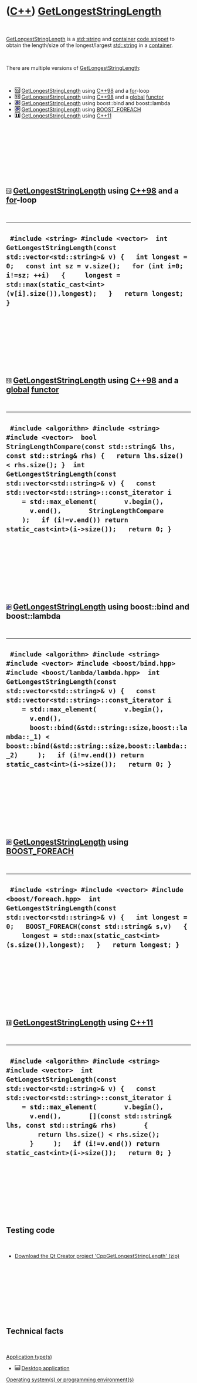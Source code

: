 



 

 

 

 

 

([C++](Cpp.md)) [GetLongestStringLength](CppGetLongestStringLength.md)
========================================================================

 

[GetLongestStringLength](CppGetLongestStringLength.md) is a
[std::string](CppString.md) and [container](CppContainer.md) [code
snippet](CppCodeSnippets.md) to obtain the length/size of the
longest/largest [std::string](CppString.md) in a
[container](CppContainer.md).

 

There are multiple versions of
[GetLongestStringLength](CppGetLongestStringLength.md):

 

-   ![C++98](PicCpp98.png)
    [GetLongestStringLength](CppGetLongestStringLength.md) using
    [C++98](Cpp98.md) and a [for](CppFor.md)-loop
-   ![C++98](PicCpp98.png)
    [GetLongestStringLength](CppGetLongestStringLength.md) using
    [C++98](Cpp98.md) and a [global](CppGlobal.md)
    [functor](CppFunctor.md)
-   ![Boost](PicBoost.png)
    [GetLongestStringLength](CppGetLongestStringLength.md) using
    boost::bind and boost::lambda
-   ![Boost](PicBoost.png)
    [GetLongestStringLength](CppGetLongestStringLength.md) using
    [BOOST\_FOREACH](CppBOOST_FOREACH.md)
-   ![C++11](PicCpp11.png)
    [GetLongestStringLength](CppGetLongestStringLength.md) using
    [C++11](Cpp11.md)

 

 

 

 

 

![C++98](PicCpp98.png) [GetLongestStringLength](CppGetLongestStringLength.md) using [C++98](Cpp98.md) and a [for](CppFor.htm)-loop
------------------------------------------------------------------------------------------------------------------------------------

 

  ------------------------------------------------------------------------------------------------------------------------------------------------------------------------------------------------------------------------------------------------------------------------------
  ` #include <string> #include <vector>  int GetLongestStringLength(const std::vector<std::string>& v) {   int longest = 0;   const int sz = v.size();   for (int i=0; i!=sz; ++i)   {     longest = std::max(static_cast<int>(v[i].size()),longest);   }   return longest; }`
  ------------------------------------------------------------------------------------------------------------------------------------------------------------------------------------------------------------------------------------------------------------------------------

 

 

 

 

 

![C++98](PicCpp98.png) [GetLongestStringLength](CppGetLongestStringLength.md) using [C++98](Cpp98.md) and a [global](CppGlobal.htm) [functor](CppFunctor.htm)
---------------------------------------------------------------------------------------------------------------------------------------------------------------

 

  --------------------------------------------------------------------------------------------------------------------------------------------------------------------------------------------------------------------------------------------------------------------------------------------------------------------------------------------------------------------------------------------------------------------------------------------------------------
  ` #include <algorithm> #include <string> #include <vector>  bool StringLengthCompare(const std::string& lhs, const std::string& rhs) {   return lhs.size() < rhs.size(); }  int GetLongestStringLength(const std::vector<std::string>& v) {   const std::vector<std::string>::const_iterator i     = std::max_element(       v.begin(),       v.end(),       StringLengthCompare     );   if (i!=v.end()) return static_cast<int>(i->size());   return 0; }`
  --------------------------------------------------------------------------------------------------------------------------------------------------------------------------------------------------------------------------------------------------------------------------------------------------------------------------------------------------------------------------------------------------------------------------------------------------------------

 

 

 

 

 

![Boost](PicBoost.png) [GetLongestStringLength](CppGetLongestStringLength.md) using boost::bind and boost::lambda
------------------------------------------------------------------------------------------------------------------

 

  ---------------------------------------------------------------------------------------------------------------------------------------------------------------------------------------------------------------------------------------------------------------------------------------------------------------------------------------------------------------------------------------------------------------------------------------------------------------------------------------------
  ` #include <algorithm> #include <string> #include <vector> #include <boost/bind.hpp> #include <boost/lambda/lambda.hpp>  int GetLongestStringLength(const std::vector<std::string>& v) {   const std::vector<std::string>::const_iterator i     = std::max_element(       v.begin(),       v.end(),       boost::bind(&std::string::size,boost::lambda::_1) < boost::bind(&std::string::size,boost::lambda::_2)     );   if (i!=v.end()) return static_cast<int>(i->size());   return 0; }`
  ---------------------------------------------------------------------------------------------------------------------------------------------------------------------------------------------------------------------------------------------------------------------------------------------------------------------------------------------------------------------------------------------------------------------------------------------------------------------------------------------

 

 

 

 

 

![Boost](PicBoost.png) [GetLongestStringLength](CppGetLongestStringLength.md) using [BOOST\_FOREACH](CppBOOST_FOREACH.md)
---------------------------------------------------------------------------------------------------------------------------

 

  -----------------------------------------------------------------------------------------------------------------------------------------------------------------------------------------------------------------------------------------------------------------------------------------
  ` #include <string> #include <vector> #include <boost/foreach.hpp>  int GetLongestStringLength(const std::vector<std::string>& v) {   int longest = 0;   BOOST_FOREACH(const std::string& s,v)   {     longest = std::max(static_cast<int>(s.size()),longest);   }   return longest; }`
  -----------------------------------------------------------------------------------------------------------------------------------------------------------------------------------------------------------------------------------------------------------------------------------------

 

 

 

 

 

![C++11](PicCpp11.png) [GetLongestStringLength](CppGetLongestStringLength.md) using [C++11](Cpp11.md)
-------------------------------------------------------------------------------------------------------

 

  -------------------------------------------------------------------------------------------------------------------------------------------------------------------------------------------------------------------------------------------------------------------------------------------------------------------------------------------------------------------------------------------------------------------------------------
  ` #include <algorithm> #include <string> #include <vector>  int GetLongestStringLength(const std::vector<std::string>& v) {   const std::vector<std::string>::const_iterator i     = std::max_element(       v.begin(),       v.end(),       [](const std::string& lhs, const std::string& rhs)       {         return lhs.size() < rhs.size();       }     );   if (i!=v.end()) return static_cast<int>(i->size());   return 0; }`
  -------------------------------------------------------------------------------------------------------------------------------------------------------------------------------------------------------------------------------------------------------------------------------------------------------------------------------------------------------------------------------------------------------------------------------------

 

 

 

 

 

Testing code
------------

 

-   [Download the Qt Creator project
    'CppGetLongestStringLength' (zip)](CppGetLongestStringLength.zip)

 

 

 

 

 

Technical facts
---------------

 

[Application type(s)](CppApplication.md)

-   ![Desktop](PicDesktop.png) [Desktop
    application](CppDesktopApplication.md)

[Operating system(s) or programming environment(s)](CppOs.md)

-   ![Lubuntu](PicLubuntu.png) [Lubuntu](CppLubuntu.md) 12.10 (quantal)

[IDE(s)](CppIde.md):

-   ![Qt Creator](PicQtCreator.png) [Qt Creator](CppQtCreator.md) 2.5.2

[Project type](CppQtProjectType.md):

-   ![console](PicConsole.png) [Console
    application](CppConsoleApplication.md)

[C++ standard](CppStandard.md):

-   ![C++11](PicCpp11.png) [C++11](Cpp11.md)

[Compiler(s)](CppCompiler.md):

-   [G++](CppGpp.md) 4.7.2

[Libraries](CppLibrary.md) used:

-   ![STL](PicStl.png) [STL](CppStl.md): GNU ISO C++ Library, version
    4.7.2

 

 

 

 

 

[Qt project file](CppQtProjectFile.md): CppGetLongestStringLength.pro
----------------------------------------------------------------------

 

  ------------------------------------------------------------------------------------------------------------------------------------
  ` TEMPLATE = app CONFIG += console CONFIG -= qt SOURCES += main.cpp QMAKE_CXXFLAGS += -std=c++11 -Wall -Wextra -Weffc++ -Werror  `
  ------------------------------------------------------------------------------------------------------------------------------------

 

 

 

 

 

main.cpp
--------

 

  ------------------------------------------------------------------------------------------------------------------------------------------------------------------------------------------------------------------------------------------------------------------------------------------------------------------------------------------------------------------------------------------------------------------------------------------------------------------------------------------------------------------------------------------------------------------------------------------------------------------------------------------------------------------------------------------------------------------------------------------------------------------------------------------------------------------------------------------------------------------------------------------------------------------------------------------------------------------------------------------------------------------------------------------------------------------------------------------------------------------------------------------------------------------------------------------------------------------------------------------------------------------------------------------------------------------------------------------------------------------------------------------------------------------------------------------------------------------------------------------------------------------------------------------------------------------------------------------------------------------------------------------------------------------------------------------------------------------------------------------------------------------------------------------------------------------------------------------------------------------------------------------------------------------------------------------------------------------------------------------------------------------------------------------------------------------------------------------------------------------------------------------------------------------------------------------------------------------------------------------------------------------------------------------------------------------------------------------------------------------------------------------------------------------------------------------------------------------------------------------------------------------------------------------------------------------------------------------------------------------------------------------------------------------------------------------------------------------------------------------------------------------------------------------------------------------------------------------------------------------------------------------------------------------------------------------------------------------------------------------------------------------------------------------------------------------------------------------------------------------------------------------------------------------------------------------------------------------------------------------------------------------------------------------------------------------------------------------------------------------------------------------------------------------------------------------------------------------------------------------------------------------------------------------------------------------------------------------------------------------------------------------------------------------------------------------------------------------------------------------------------------------------------------------------------------------------------------------------------------------------------------------------------------------------------------------------------------------------------------------------------------------
  ` #include <algorithm> #include <string> #include <vector>  int GetLongestStringLengthCpp11(const std::vector<std::string>& v) {   const std::vector<std::string>::const_iterator i     = std::max_element(       v.begin(),       v.end(),       [](const std::string& lhs, const std::string& rhs)       {         return lhs.size() < rhs.size();       }     );   if (i!=v.end()) return static_cast<int>(i->size());   return 0; }  int GetLongestStringLengthCpp98ForLoop(const std::vector<std::string>& v) {   int longest = 0;   const int sz = v.size();   for (int i=0; i!=sz; ++i)   {     longest = std::max(static_cast<int>(v[i].size()),longest);   }   return longest; }   #ifdef IF_I_ONLY_KNEW_HOW_TO_GET_THIS_WORKING_7737346578649782927896 #include <functional>  int GetLongestStringLengthCpp98Functor(const std::vector<std::string>& v) {   const std::vector<std::string>::const_iterator i     = std::max_element(       v.begin(),       v.end(),       std::mem_fun_ref(&std::string::size)     );   if (i!=v.end()) return static_cast<int>(i->size());   return 0; } #endif  bool StringLengthCompare(const std::string& lhs, const std::string& rhs) {   return lhs.size() < rhs.size(); }  int GetLongestStringLengthCpp98CustomFunctor(const std::vector<std::string>& v) {   const std::vector<std::string>::const_iterator i     = std::max_element(       v.begin(),       v.end(),       StringLengthCompare     );   if (i!=v.end()) return static_cast<int>(i->size());   return 0; }  #include <boost/foreach.hpp> int GetLongestStringLengthBoostForeach(const std::vector<std::string>& v) {   int longest = 0;   BOOST_FOREACH(const std::string& s,v)   {     longest = std::max(static_cast<int>(s.size()),longest);   }   return longest;  }  #include <boost/bind.hpp> #include <boost/lambda/lambda.hpp>  int GetLongestStringLengthBoostBind(const std::vector<std::string>& v) {   const std::vector<std::string>::const_iterator i     = std::max_element(       v.begin(),       v.end(),       boost::bind(&std::string::size,boost::lambda::_1) < boost::bind(&std::string::size,boost::lambda::_2)     );   if (i!=v.end()) return static_cast<int>(i->size());   return 0; }   #include <cassert>  int main() {   {     const std::vector<std::string> v = { "1","123","123456","12345678","123456789" };     const int expected = 9;     assert(GetLongestStringLengthCpp11(v) == expected);     assert(GetLongestStringLengthBoostBind(v) == expected);     assert(GetLongestStringLengthBoostForeach(v) == expected);     assert(GetLongestStringLengthCpp98CustomFunctor(v) == expected);     assert(GetLongestStringLengthCpp98ForLoop(v) == expected);   }   {     const std::vector<std::string> v = { "1","23","456","78","123456789","01","23","456","78","9" };     const int expected = 9;     assert(GetLongestStringLengthCpp11(v) == expected);     assert(GetLongestStringLengthBoostBind(v) == expected);     assert(GetLongestStringLengthBoostForeach(v) == expected);     assert(GetLongestStringLengthCpp98CustomFunctor(v) == expected);     assert(GetLongestStringLengthCpp98ForLoop(v) == expected);   }   {     const std::vector<std::string> v = { "x" };     const int expected = 1;     assert(GetLongestStringLengthCpp11(v) == expected);     assert(GetLongestStringLengthBoostBind(v) == expected);     assert(GetLongestStringLengthBoostForeach(v) == expected);     assert(GetLongestStringLengthCpp98CustomFunctor(v) == expected);     assert(GetLongestStringLengthCpp98ForLoop(v) == expected);   }   {     const std::vector<std::string> v = { };     const int expected = 0;     assert(GetLongestStringLengthCpp11(v) == expected);     assert(GetLongestStringLengthBoostBind(v) == expected);     assert(GetLongestStringLengthBoostForeach(v) == expected);     assert(GetLongestStringLengthCpp98CustomFunctor(v) == expected);     assert(GetLongestStringLengthCpp98ForLoop(v) == expected);   } } `
  ------------------------------------------------------------------------------------------------------------------------------------------------------------------------------------------------------------------------------------------------------------------------------------------------------------------------------------------------------------------------------------------------------------------------------------------------------------------------------------------------------------------------------------------------------------------------------------------------------------------------------------------------------------------------------------------------------------------------------------------------------------------------------------------------------------------------------------------------------------------------------------------------------------------------------------------------------------------------------------------------------------------------------------------------------------------------------------------------------------------------------------------------------------------------------------------------------------------------------------------------------------------------------------------------------------------------------------------------------------------------------------------------------------------------------------------------------------------------------------------------------------------------------------------------------------------------------------------------------------------------------------------------------------------------------------------------------------------------------------------------------------------------------------------------------------------------------------------------------------------------------------------------------------------------------------------------------------------------------------------------------------------------------------------------------------------------------------------------------------------------------------------------------------------------------------------------------------------------------------------------------------------------------------------------------------------------------------------------------------------------------------------------------------------------------------------------------------------------------------------------------------------------------------------------------------------------------------------------------------------------------------------------------------------------------------------------------------------------------------------------------------------------------------------------------------------------------------------------------------------------------------------------------------------------------------------------------------------------------------------------------------------------------------------------------------------------------------------------------------------------------------------------------------------------------------------------------------------------------------------------------------------------------------------------------------------------------------------------------------------------------------------------------------------------------------------------------------------------------------------------------------------------------------------------------------------------------------------------------------------------------------------------------------------------------------------------------------------------------------------------------------------------------------------------------------------------------------------------------------------------------------------------------------------------------------------------------------------------------------------------------------------

 

 

 

 

 





 




This page has been created by the [tool](Tools.md)
[CodeToHtml](ToolCodeToHtml.md)
